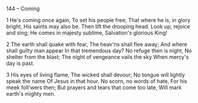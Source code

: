 144 – Coming


1
He's coming once again,
To set his people free;
That where he is, in glory bright,
His saints may also be.
Then lift the drooping head.
Look up, rejoice and sing;
He comes in majesty sublime,
Salvation's glorious King!

2
The earth shall quake with fear,
The heav'ns shall flee away;
And where shall guilty man appear
In that tremendous day?
No refuge then is night,
No shelter from the blast;
The night of vengeance vails the sky
When mercy's day is past.

3
His eyes of living flame,
The wicked shall devour;
No tongue will lightly speak the name
Of Jesus in that hour.
No scorn, no words of hate,
For his meek foll'wers then;
But prayers and tears that come too late,
Will mark earth's mighty men.
